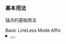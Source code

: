 ### 基本用法

锚点的基础用法

<div class="cell-demo vp-raw">
  <yc-anchor>
    <yc-anchor-link href="#basic">Basic</yc-anchor-link>
    <yc-anchor-link href="#line-less">LineLess Mode</yc-anchor-link>
    <yc-anchor-link href="#affix">
      Affix
      <template #sublist>
        <yc-anchor-link href="#boundary">Scroll Boundary</yc-anchor-link>
        <yc-anchor-link href="#hash">Hash mode</yc-anchor-link>
      </template>
    </yc-anchor-link>
  </yc-anchor>
</div>

<details>
<summary>
 <button class="code-btn"  >
    <icon-code />
 </button>
</summary>

```vue
<template>
  <yc-anchor>
    <yc-anchor-link href="#basic">Basic</yc-anchor-link>
    <yc-anchor-link href="#line-less">LineLess Mode</yc-anchor-link>
    <yc-anchor-link href="#affix">
      Affix
      <template #sublist>
        <yc-anchor-link href="#boundary">Scroll Boundary</yc-anchor-link>
        <yc-anchor-link href="#hash">Hash mode</yc-anchor-link>
      </template>
    </yc-anchor-link>
  </yc-anchor>
</template>
```

</details>
